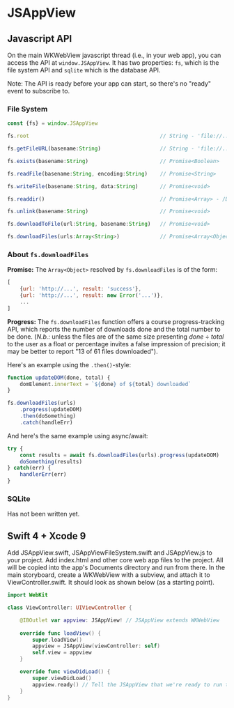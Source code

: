 # JSAppView
## Javascript API
On the main WKWebView javascript thread (i.e., in your web app), you can access the API at `window.JSAppView`. It has two properties: `fs`, which is the file system API and `sqlite` which is the database API.

Note: The API is ready before your app can start, so there's no "ready" event to subscribe to.

### File System
```js
const {fs} = window.JSAppView

fs.root                                          // String - 'file://.../Documents

fs.getFileURL(basename:String)                   // String - 'file://.../Documents/<basename>'

fs.exists(basename:String)                       // Promise<Boolean>

fs.readFile(basename:String, encoding:String)    // Promise<String>

fs.writeFile(basename:String, data:String)       // Promise<void>

fs.readdir()                                     // Promise<Array> - /Documents contents

fs.unlink(basename:String)                       // Promise<void>

fs.downloadToFile(url:String, basename:String)   // Promise<void>

fs.downloadFiles(urls:Array<String>)             // Promise<Array<Object>> with progress API
```

### About `fs.downloadFiles`
**Promise:** The `Array<Object>` resolved by `fs.downloadFiles` is of the form:

```js
[
    {url: 'http://...', result: 'success'},
    {url: 'http://...', result: new Error('...')},
    ...
]
```

**Progress:** The `fs.downloadFiles` function offers a course progress-tracking API, which reports the number of downloads done and the total number to be done. (*N.b.:* unless the files are of the same size presenting *done* ÷ *total* to the user as a float or percentage invites a false impression of precision; it may be better to report "13 of 61 files downloaded").

Here's an example using the `.then()`-style:

```js
function updateDOM(done, total) {
    domElement.innerText = `${done} of ${total} downloaded`
}

fs.downloadFiles(urls)
    .progress(updateDOM)
    .then(doSomething)
    .catch(handleErr)
```

And here's the same example using async/await:

```js
try {
    const results = await fs.downloadFiles(urls).progress(updateDOM)
    doSomething(results)
} catch(err) {
    handlerErr(err)
}
```

### SQLite
Has not been written yet.

## Swift 4 + Xcode 9

Add JSAppView.swift, JSAppViewFileSystem.swift and JSAppView.js to your project. Add index.html and other core web app files to the project. All will be copied into the app's Documents directory and run from there. In the main storyboard, create a WKWebView with a subview, and attach it to ViewController.swift. It should look as shown below (as a starting point). 

```swift
import WebKit

class ViewController: UIViewController {

    @IBOutlet var appview: JSAppView! // JSAppView extends WKWebView
    
    override func loadView() {
        super.loadView()
        appview = JSAppView(viewController: self)
        self.view = appview
    }

    override func viewDidLoad() {
        super.viewDidLoad()
        appview.ready() // Tell the JSAppView that we're ready to run the app.
    }
}
```
